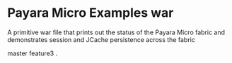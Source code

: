 # Payara Micro Examples war

A primitive war file that prints out the status of the Payara Micro fabric and demonstrates session and JCache persistence across the fabric

master
feature3
.